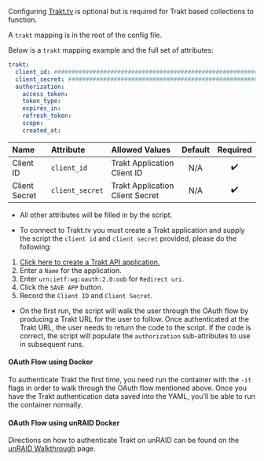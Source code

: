 Configuring [Trakt.tv](https://trakt.tv/) is optional but is required for Trakt based collections to function. 

A `trakt` mapping is in the root of the config file.

Below is a `trakt` mapping example and the full set of attributes:
```yaml
trakt:
  client_id: ################################################################
  client_secret: ################################################################
  authorization:
    access_token:
    token_type:
    expires_in:
    refresh_token:
    scope:
    created_at:
```

| Name          | Attribute       | Allowed Values                  | Default |      Required      |
|:--------------|:----------------|:--------------------------------|:-------:|:------------------:|
| Client ID     | `client_id`     | Trakt Application Client ID     |   N/A   | :heavy_check_mark: |
| Client Secret | `client_secret` | Trakt Application Client Secret |   N/A   | :heavy_check_mark: |

* All other attributes will be filled in by the script. 

* To connect to Trakt.tv you must create a Trakt application and supply the script the `client id` and `client secret` provided, please do the following:
1. [Click here to create a Trakt API application.](https://trakt.tv/oauth/applications/new)
2. Enter a `Name` for the application.
3. Enter `urn:ietf:wg:oauth:2.0:oob` for `Redirect uri`.
4. Click the `SAVE APP` button.
5. Record the `Client ID` and `Client Secret`.

* On the first run, the script will walk the user through the OAuth flow by producing a Trakt URL for the user to follow. Once authenticated at the Trakt URL, the user needs to return the code to the script. If the code is correct, the script will populate the `authorization` sub-attributes to use in subsequent runs.

#### OAuth Flow using Docker

To authenticate Trakt the first time, you need run the container with the `-it` flags in order to walk through the OAuth flow mentioned above. Once you have the Trakt authentication data saved into the YAML, you'll be able to run the container normally.

#### OAuth Flow using unRAID Docker

Directions on how to authenticate Trakt on unRAID can be found on the [unRAID Walkthrough](https://github.com/meisnate12/Plex-Meta-Manager/wiki/unRAID-Walkthrough#advanced-installation-authenticating-trakt-or-myanimelist) page.